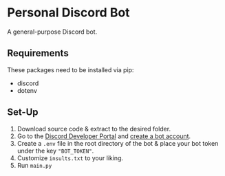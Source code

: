 # Personal Discord Bot
A general-purpose Discord bot.

## Requirements
These packages need to be installed via pip:
- discord
- dotenv
## Set-Up
1. Download source code & extract to the desired folder.
2. Go to the [Discord Developer Portal][1] and [create a bot account][2].
3. Create a `.env` file in the root directory of the bot & place your bot token under the key `"BOT_TOKEN"`.
4. Customize `insults.txt` to your liking.
5. Run `main.py`

[1]: https://discord.com/developers/applications/
[2]: https://discordpy.readthedocs.io/en/stable/discord.html
